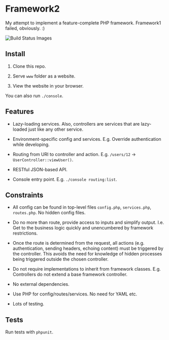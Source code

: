 # Framework2

My attempt to implement a feature-complete PHP framework. Framework1 failed, obviously. :)

<img title="Build Status Images" src="https://travis-ci.org/cameronjdavis/framework2.svg">

## Install

1) Clone this repo.

2) Serve `www` folder as a website.

3) View the website in your browser.

You can also run `./console`.

## Features

* Lazy-loading services. Also, controllers are services that are lazy-loaded just like any other service.

* Environment-specific config and services. E.g. Override authentication while developing.

* Routing from URI to controller and action. E.g. `/users/12` -> `UserController::viewUser()`.

* RESTful JSON-based API.

* Console entry point. E.g. `./console routing:list`.

## Constraints

* All config can be found in top-level files `config.php`, `services.php`, `routes.php`. No hidden config files.

* Do no more than route, provide access to inputs and simplify output. I.e. Get to the business logic quickly and unencumbered by framework restrictions.

* Once the route is determined from the request, all actions (e.g. authentication, sending headers, echoing content) must be triggered by the controller. This avoids the need for knowledge of hidden processes being triggered outside the chosen controller.

* Do not require implementations to inherit from framework classes. E.g. Controllers do not extend a base framework controller.

* No external dependencies.

* Use PHP for config/routes/services. No need for YAML etc.

* Lots of testing.

## Tests

Run tests with `phpunit`.
